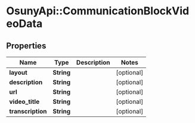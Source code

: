 # OsunyApi::CommunicationBlockVideoData

## Properties
Name | Type | Description | Notes
------------ | ------------- | ------------- | -------------
**layout** | **String** |  | [optional] 
**description** | **String** |  | [optional] 
**url** | **String** |  | [optional] 
**video_title** | **String** |  | [optional] 
**transcription** | **String** |  | [optional] 

